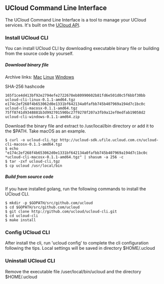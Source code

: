 ## UCloud Command Line Interface 

The UCloud Command Line Interface is a tool to manage your UCloud services. It's built on the [UCloud API](https://docs.ucloud.cn/api/summary/index).

### Install UCloud CLI

You can install UCloud CLI by downloading executable binary file or building from the source code by yourself.

##### Download binary file
Archive links:
[Mac](http://ucloud-sdk.ufile.ucloud.com.cn/ucloud-cli-macosx-0.1.1-amd64.tgz)
[Linux](http://ucloud-sdk.ufile.ucloud.com.cn/ucloud-cli-linux-0.1.1-amd64.tgz)
[Windows](http://ucloud-sdk.ufile.ucloud.com.cn/ucloud-cli-windows-0.1.1-amd64.zip)

SHA-256 hashcode
```
165f1ce4d413bf92e2794efe2722678eb80990602b81fd6e501d0c5f6bbf30bb ucloud-cli-linux-0.1.1-amd64.tgz
e174c2ef268f4b653062d0e1331bf642134a0fafbb745b407969a194d7c1bc0c ucloud-cli-macosx-0.1.1-amd64.tgz
75ff8741d9348881b3d992701590bc27f9278f207a3fb9a12ef0edfab19058d2 ucloud-cli-windows-0.1.1-amd64.zip
```

Download the binary file and extract to /usr/local/bin directory or add it to the $PATH. Take macOS as an example.
```
$ curl -o ucloud-cli.tgz http://ucloud-sdk.ufile.ucloud.com.cn/ucloud-cli-macosx-0.1.1-amd64.tgz
$ echo "e174c2ef268f4b653062d0e1331bf642134a0fafbb745b407969a194d7c1bc0c *ucloud-cli-macosx-0.1.1-amd64.tgz" | shasum -a 256 -c
$ tar -zxf ucloud-cli.tgz
$ cp ucloud /usr/local/bin
```
##### Build from source code

If you have installed golang, run the following commands to install the UCloud CLI.

```
$ mkdir -p $GOPATH/src/github.com/ucloud
$ cd $GOPATH/src/github.com/ucloud
$ git clone http://github.com/ucloud/ucloud-cli.git
$ cd ucloud-cli
$ make install
```

### Config UCloud CLI

After install the cli, run 'ucloud config' to complete the cli configuration following the tips. Local settings will be saved in directory $HOME/.ucloud

### Uninstall UCloud CLI

Remove the executable file /user/local/bin/ucloud and the directory $HOME/.ucloud